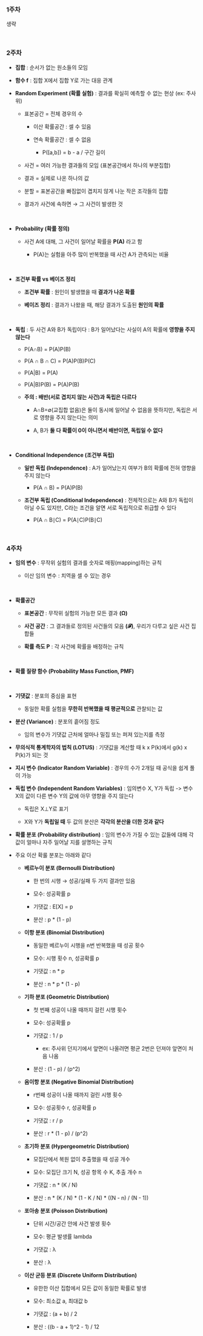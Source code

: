 ### 1주차 

생략

<br/>

### 2주차 

- **집합** : 순서가 없는 원소들의 모임

- **함수 f** : 집합 X에서 집합 Y로 가는 대응 관계

- **Random Experiment (확률 실험)** : 결과를 확실히 예측할 수 없는 현상 (ex: 주사위)

    - 표본공간 = 전체 경우의 수
 
        - 이산 확률공간 : 셀 수 있음
     
        - 연속 확률공간 : 셀 수 없음
     
            - P([a,b]) = b - a / 구간 길이 

    - 사건 = 여러 가능한 결과들의 모임 (표본공간에서 하나의 부분집합)

    - 결과 = 실제로 나온 하나의 값

    - 분할 = 표본공간을 빠짐없이 겹치지 않게 나눈 작은 조각들의 집합

    - 결과가 사건에 속하면 → 그 사건이 발생한 것

<br/>

- **Probability (확률 정의)**

    - 사건 A에 대해, 그 사건이 일어날 확률을 **P(A)** 라고 함
 
        - P(A)는 실험을 아주 많이 반복했을 때 사건 A가 관측되는 비율 

<br/>

- **조건부 확률 vs 베이즈 정리**

    - **조건부 확률** : 원인이 발생했을 때 **결과가 나온 확률**
 
    - **베이즈 정리** : 결과가 나왔을 때, 해당 결과가 도출된 **원인의 확률**

<br/>

- **독립** : 두 사건 A와 B가 독립이다 : B가 일어났다는 사실이 A의 확률에 **영향을 주지 않는다**

    - P(A∩B) = P(A)P(B)
 
    - P(A ∩ B ∩ C) = P(A)P(B)P(C)
 
    - P(A|B) = P(A)
 
    - P(A|B)P(B) = P(A)P(B)
 
    - **주의 : 배반(서로 겹치지 않는 사건)과 독립은 다르다**
 
        - A∩B=∅(교집합 없음)은 둘이 동시에 일어날 수 없음을 뜻하지만, 독립은 서로 영향을 주지 않는다는 의미
     
        -  A, B가 **둘 다 확률이 0이 아니면서 배반이면, 독립일 수 없다**

<br/>

- **Conditional Independence (조건부 독립)**

    - **일반 독립 (Independence)** : A가 일어났는지 여부가 B의 확률에 전혀 영향을 주지 않는다

        - P(A ∩ B) = P(A)P(B) 

    - **조건부 독립 (Conditional Independence)** : 전체적으로는 A와 B가 독립이 아닐 수도 있지만, C라는 조건을 알면 서로 독립적으로 취급할 수 있다
 
        - P(A ∩ B∣C) = P(A∣C)P(B∣C)

<br/>

### 4주차 

- **임의 변수** : 무작위 실험의 결과를 숫자로 매핑(mapping)하는 규칙

    - 이산 임의 변수 : 치역을 셀 수 있는 경우

<br/>

- **확률공간**

    - **표본공간** : 무작위 실험의 가능한 모든 결과 **(Ω)**
    
    - **사건 공간** : 그 결과들로 정의된 사건들의 모음 **(𝓕)**, 우리가 다루고 싶은 사건 집합들
   
    - **확률 측도 P** : 각 사건에 확률을 배정하는 규칙 

<br/>

- **확률 질량 함수 (Probability Mass Function, PMF)**

<br/>

- **기댓값** : 분포의 중심을 표현

    - 동일한 확률 실험을 **무한히 반복했을 때 평균적으로** 관찰되는 값

- **분산 (Variance)** : 분포의 흩어짐 정도

    - 임의 변수가 기댓값 근처에 얼마나 밀집 또는 퍼져 있는지를 측정

- **무의식적 통계학자의 법칙 (LOTUS)** : 기댓값을 계산할 때 k x P(k)에서 g(k) x P(k)가 되는 것

- **지시 변수 (Indicator Random Variable)** : 경우의 수가 2개일 때 공식을 쉽게 풀이 가능 

- **독립 변수 (Independent Random Variables)** : 임의변수 X, Y가 독립 -> 변수 X의 값이 다른 변수 Y의 값에 아무 영향을 주지 않는다

    - 독립은 X⊥Y로 표기
 
    - X와 Y가 **독립일 때** 두 값의 분산은 **각각의 분산을 더한 것과 같다**

- **확률 분포 (Probability distribution)** : 임의 변수가 가질 수 있는 값들에 대해 각 값이 얼마나 자주 일어날 지를 설명하는 규칙

- 주요 이산 확룰 분포는 아래와 같다

    - **베르누이 분포 (Bernoulli Distribution)**

        - 한 번의 시행 → 성공/실패 두 가지 결과만 있음

        - 모수: 성공확률 p
     
        - 기댓값 : E[X] = p
     
        - 분산 : p * (1 - p)

    - **이항 분포 (Binomial Distribution)**

        - 동일한 베르누이 시행을 n번 반복했을 때 성공 횟수

        - 모수: 시행 횟수 n, 성공확률 p
     
        - 기댓값 : n * p
     
        - 분산 : n * p * (1 - p)

    - **기하 분포 (Geometric Distribution)**

        - 첫 번째 성공이 나올 때까지 걸린 시행 횟수

        - 모수: 성공확률 p
     
        - 기댓값 : 1 / p
     
            - ex: 주사위 던지기에서 앞면이 나올려면 평균 2번은 던져야 앞면이 처음 나옴  
     
        - 분산 : (1 - p) / (p^2)

    - **음이항 분포 (Negative Binomial Distribution)**

        - r번째 성공이 나올 때까지 걸린 시행 횟수

        - 모수: 성공횟수 r, 성공확률 p
     
        - 기댓값 : r / p
     
        - 분산 : r * (1 - p) / (p^2)

    - **초기하 분포 (Hypergeometric Distribution)**

        - 모집단에서 복원 없이 추출했을 때 성공 개수

        - 모수: 모집단 크기 N, 성공 항목 수 K, 추출 개수 n
     
        - 기댓값 : n * (K / N)
     
        - 분산 : n * (K / N) * (1 - K / N) * ((N - n) / (N - 1))

    - **포아송 분포 (Poisson Distribution)**

        - 단위 시간/공간 안에 사건 발생 횟수

        - 모수: 평균 발생률 lambda
     
        - 기댓값 : λ
     
        - 분산 : λ

    - **이산 균등 분포 (Discrete Uniform Distribution)**

        - 유한한 이산 집합에서 모든 값이 동일한 확률로 발생

        - 모수: 최소값 a, 최대값 b
     
        - 기댓값 : (a + b) / 2
     
        - 분산 : ((b - a + 1)^2 - 1) / 12


 




















































